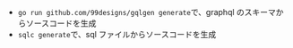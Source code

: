 - `go run github.com/99designs/gqlgen generate`で、graphql のスキーマからソースコードを生成
- `sqlc generate`で、sql ファイルからソースコードを生成
